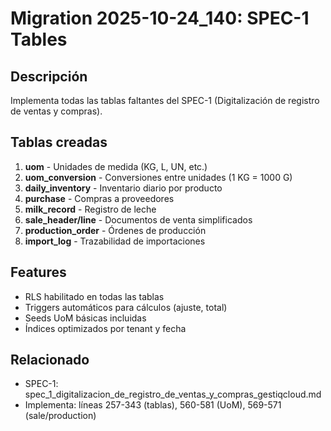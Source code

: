 # Migration 2025-10-24_140: SPEC-1 Tables

## Descripción
Implementa todas las tablas faltantes del SPEC-1 (Digitalización de registro de ventas y compras).

## Tablas creadas
1. **uom** - Unidades de medida (KG, L, UN, etc.)
2. **uom_conversion** - Conversiones entre unidades (1 KG = 1000 G)
3. **daily_inventory** - Inventario diario por producto
4. **purchase** - Compras a proveedores
5. **milk_record** - Registro de leche
6. **sale_header/line** - Documentos de venta simplificados
7. **production_order** - Órdenes de producción
8. **import_log** - Trazabilidad de importaciones

## Features
- RLS habilitado en todas las tablas
- Triggers automáticos para cálculos (ajuste, total)
- Seeds UoM básicas incluidas
- Índices optimizados por tenant y fecha

## Relacionado
- SPEC-1: spec_1_digitalizacion_de_registro_de_ventas_y_compras_gestiqcloud.md
- Implementa: líneas 257-343 (tablas), 560-581 (UoM), 569-571 (sale/production)
